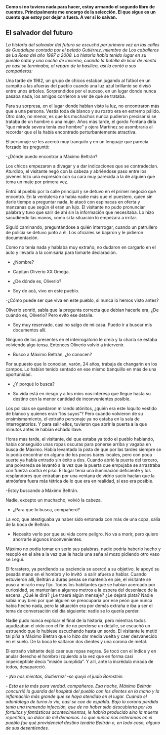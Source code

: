 <html><body><strong>Como si no tuviera nada para hacer, estoy armando el segundo libro de cuentos. Principalmente me encargo de la selección. El que sigue es un cuento que estoy por dejar a fuera. A ver si lo salvan.</strong>

<h2>El salvador del futuro</h2>

<em>La historia del salvador del futuro se escuchó por primera vez en las calles de Guadalupe contada por el pelado Gutiérrez, miembro de Los caballeros de La Rosa del año 1997 a 2008. La historia había tenido lugar en su pueblo natal y una noche de invierno, cuando la botella de licor de menta ya casi se terminaba, al reparo de la basílica, así la contó a sus compañeros:</em>



Una tarde de 1982, un grupo de chicos estaban jugando al fútbol en un campito a las afueras del pueblo cuando una luz azul brillante se divisó entre unos árboles. Sorprendidos por el suceso, en un lugar donde nunca pasaba nada, los amigos corrieron a ver de qué se trataba.

Para su sorpresa, en el lugar donde habían visto la luz, no encontraron más que a una persona. Vestía toda de blanco y su rostro era en extremo pálido. Otro dato, no menor, es que los muchachos nunca pudieron precisar si se trataba de un hombre o una mujer. Años más tarde, el gordo Fontana diría “que mirada severa tenía ese hombre” y ojera Martínez se asombraría al recordar que el la había encontrado perturbantemente atractiva.

El personaje se les acercó muy tranquilo y en un lenguaje que parecía forzado les preguntó:

-¿Dónde puedo encontrar a Máximo Beltrán?

Los chicos empezaron a divagar y a dar indicaciones que se contradecían. Aturdido, el visitante negó con la cabeza y abriéndose paso entre los jóvenes hizo una expresión con su cara muy parecida a la de alguien que toma un mate por primera vez.

Entró al pueblo por la calle principal y se detuvo en el primer negocio qué encontró. En la verdulería no había nadie más que el puestero, quien sin darle tiempo a preguntar nada, lo atacó con espinacas en oferta y manzanas que según él eran un lujo. El visitante no pudo pronunciar palabra y tuvo que salir de ahí sin la información que necesitaba. Lo hizo sacudiendo las manos, como si la situación lo empezara a irritar.

Siguió caminando, preguntándose a quién interrogar, cuando un patrullero de policía se detuvo junto a él. Los oficiales se bajaron y le pidieron documentación.

Como no tenía nada y hablaba muy extraño, no dudaron en cargarlo en el auto y llevarlo a la comisaría para tomarle declaración.

- ¿Nombre?

- Capitan Oliverio XX Omega.

- ¿De dónde es, Oliverio?

- Soy de acá, vivo en este pueblo.

-¿Cómo puede ser que viva en este pueblo, si nunca lo hemos visto antes?

Oliverio sonrió, sabía que la pregunta correcta que debían hacerle era, ¿De cuándo es, Oliverio? Pero evitó ese detalle.

- Soy muy reservado, casi no salgo de mi casa. Puedo ir a buscar mis documentos allí.

Ninguno de los presentes en el interrogatorio le creía y la charla se estaba volviendo algo tensa. Entonces Oliverio volvió a intervenir.

- Busco a Máximo Beltrán, ¿lo conocen?

Por supuesto que lo conocían, varón, 24 años, trabaja de changarín en los campos. Lo habían tenido sentado en ese mismo banquillo en más de una oportunidad.

- ¿Y porqué lo busca?

- Su vida está en riesgo y a los míos nos interesa que llegue hasta su destino con la menor cantidad de inconvenientes posible.

Los policías se quedaron mirando atónitos, ¿quién era este loquito vestido de blanco y quienes eran “los suyos”? Pero cuando volvieron de su ensimismamiento, el extraño personaje ya no estaba en la sala de interrogatorios. Y para salir ellos, tuvieron que abrir la puerta a la que minutos antes le habían echado llave.



Horas mas tarde, el visitante, del que estaba ya todo el pueblo hablando, había conseguido unas ropas oscuras para ponerse arriba y vagaba en busca de Máximo. Había levantado la pista de que por las tardes siempre se lo podía encontrar en alguno de los pocos bares locales, pero con poca suerte ya había entrado sin éxito a dos. Cuando abrió la puerta del tercero, una polvareda se levantó a la vez que la puerta que empujaba se arrastraba con fuerza contra el piso. El lugar tenía una iluminación deficiente y los resplandores que entraban por una ventana de vidrio sucio hacían que la atmósfera fuera más tétrica de lo que era en realidad, si eso era posible.

-Estoy buscando a Máximo Beltrán.

Nadie, excepto un muchacho, volvió la cabeza.

- ¿Para que lo busca, compañero?

La voz, que atestiguaba ya haber sido entonada con más de una copa, salía de la boca de Beltrán.

- Necesito verlo por que su vida corre peligro. No va a morir, pero quiero ahorrarle algunos inconvenientes.

Máximo no podía tomar en serio sus palabras, nadie podría haberlo hecho y resopló en el aire a la vez que le hacía una seña al mozo pidiendo otro vaso se Legui.

El forastero, ya perdiendo su paciencia se acercó a su objetivo, le apoyó su pesada mano en el hombro y lo invitó  a salir afuera a hablar. Cuando estuvieron allí, Beltrán a duras penas se mantenía en pie, el visitante se puso a mirarlo muy fijo. Todos los habitantes que se habían acercado por curiosidad, se mantenían a algunos metros a la espera del desenlace de la escena. ¿Qué le dirá? ¿Le traerá algún mensaje? ¿Le dejará plata? Nadie sabía muy bien por qué alguien se preocuparía por ese peón que nunca había hecho nada, pero la situación era por demás extraña e iba a ser el tema de conversación del día siguiente: nadie se lo quería perder.

Nadie pudo nunca explicar el final de la historia, pero mientras todos agudizaban el oído con el fin de no perderse un detalle, se escuchó un estruendo que lo hubiese escuchando hasta un sordo. El visitante le metió tal piña a Máximo Bletran que lo hizo dar media vuelta y caer desvanecido en el suelo. De la boca le saltaron dos dientes y una corona de metal.

El extraño visitante dejó caer sus ropas negras. Se tocó con el índice y en anular derecho el hombro izquierdo a la vez que en forma casi imperceptible decía “misión cumplida”. Y allí, ante la incrédula mirada de todos, desapareció.



<em>- ¡No nos mientas, Guitierrez! -se quejó el judío Borestein.</em>

<em> - Esta es la más pura verdad, compañeros. Esa noche, Máximo Beltrán concurrió la guardia del hospital del pueblo con los dientes en la mano y la inflamación más grande que se haya atendido en el lugar. Cuando el odontólogo de turno lo vio, casi se cae de espalda. Bajo la corona perdida tenía una tremenda infección, que de no haber sido descubierta por los fortuitos y fantásticos acontecimientos, le habría producido sino la muerte repentina, un dolor de mil demonios. Lo que nunca nos enteramos en el pueblo fue qué providencial destino tendría Beltrán o, en todo caso, alguno de sus desentiendes.</em></body></html>